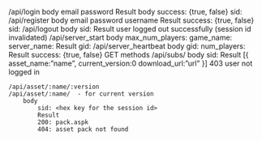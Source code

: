 /api/login
body
email
password
Result body
success: {true, false}
sid: <hex key for the session id>
/api/register
body
email
password
username
Result
success: {true, false}
sid: <hex key for the session id>
/api/logout
body
sid: <hex key for the session id>
Result
user logged out successfully (session id invalidated)
	/api/server_start
body
max_num_players: <int>
game_name: <String>
server_name: <String>
Result
gid: <hex key for the game id>
	/api/server_heartbeat
body
gid: <hex key for the game id>
num_players: <integer representing number of players on server>
Result
success: {true, false}
GET methods
	/api/subs/
		body
			sid: <hex key for the session id>
		Result
			[{	
			asset_name:”name”,
			current_version:0
			download_url:”url”
			}]
		403 user not logged in

	/api/asset/:name/:version
	/api/asset/:name/  - for current version
		body
			sid: <hex key for the session id>
			Result
			200: pack.aspk
			404: asset pack not found

